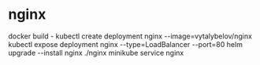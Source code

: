 # nginx
docker build -
kubectl create deployment nginx --image=vytalybelov/nginx
kubectl expose deployment nginx --type=LoadBalancer --port=80
helm upgrade --install  nginx ./nginx
minikube service nginx